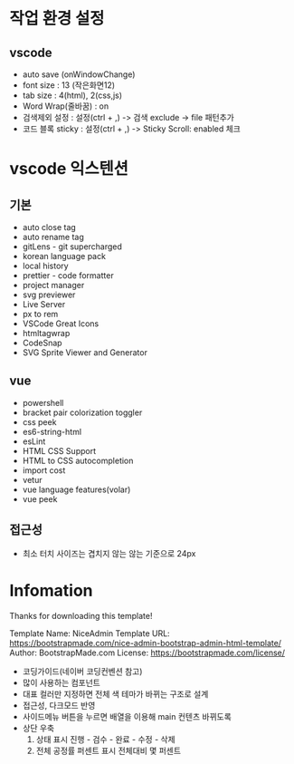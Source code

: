 # 작업 환경 설정

## vscode

- auto save (onWindowChange)
- font size : 13 (작은화면12)
- tab size : 4(html), 2(css,js)
- Word Wrap(줄바꿈) : on
- 검색제외 설정 : 설정(ctrl + ,) -> 검색 exclude -> file 패턴추가
- 코드 블록 sticky : 설정(ctrl + ,) -> Sticky Scroll: enabled 체크

# vscode 익스텐션

## 기본

- auto close tag
- auto rename tag
- gitLens - git supercharged
- korean language pack
- local history
- prettier - code formatter
- project manager
- svg previewer
- Live Server
- px to rem
- VSCode Great Icons
- htmltagwrap
- CodeSnap
- SVG Sprite Viewer and Generator

## vue

- powershell
- bracket pair colorization toggler
- css peek
- es6-string-html
- esLint
- HTML CSS Support
- HTML to CSS autocompletion
- import cost
- vetur
- vue language features(volar)
- vue peek

## 접근성

- 최소 터치 사이즈는 겹치지 않는 않는 기준으로 24px

# Infomation

Thanks for downloading this template!

Template Name: NiceAdmin
Template URL: https://bootstrapmade.com/nice-admin-bootstrap-admin-html-template/
Author: BootstrapMade.com
License: https://bootstrapmade.com/license/

- 코딩가이드(네이버 코딩컨벤션 참고)
- 많이 사용하는 컴포넌트
- 대표 컬러만 지정하면 전체 색 테마가 바뀌는 구조로 설계
- 접근성, 다크모드 반영
- 사이드메뉴 버튼을 누르면 배열을 이용해 main 컨텐츠 바뀌도록
- 상단 우축
  1. 상태 표시 진행 - 검수 - 완료 - 수정 - 삭제
  2. 전체 공정률 퍼센트 표시 전체대비 몇 퍼센트
